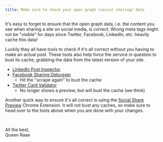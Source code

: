 ```yaml
---
title: Make sure to check your open graph (social sharing) data
---
```


It's easy to forget to ensure that the open graph data, i.e. the content you see when sharing a site on social media, is correct. Wrong meta tags might not be "visible" for days since Twitter, Facebook, LinkedIn, etc. heavily cache this data!

Luckily they all have tools to check if it's all correct without you having to make an actual post. These tools also help force the service in question to bust its cache, grabbing the data from the latest version of your site.

- [LinkedIn Post Inspector](https://www.linkedin.com/post-inspector/inspect/https:%2F%2Fqueen.raae.codes)
- [Facebook Sharing Debugger](https://developers.facebook.com/tools/debug/?q=https%3A%2F%2Fqueen.raae.codes)
  - Hit the "scrape again" to bust the cache
- [Twitter Card Validator](https://cards-dev.twitter.com/validator)
  - No longer shows a preview, but will bust the cache (we think)

Another quick way to ensure it's all correct is using the [Social Share Preview](https://socialsharepreview.com/browser-extensions) Chrome Extension. It will not bust any caches, so make sure to head over to the tools above when you are done with your changes.

&nbsp;

All the best,\
Queen Raae

&nbsp;
